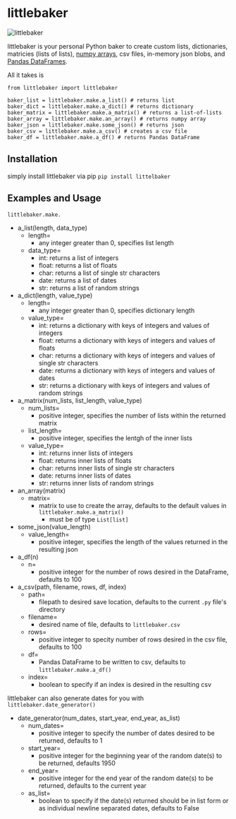# littlebaker

![littlebaker](https://user-images.githubusercontent.com/14168559/92421136-ebca1a80-f12b-11ea-8f90-c69ade7a659c.png)

littlebaker is your personal Python baker to create custom lists, dictionaries, matricies (lists of lists), [numpy arrays](https://numpy.org/doc/stable/reference/generated/numpy.array.html), csv files, in-memory json blobs, and [Pandas DataFrames](https://pandas.pydata.org/pandas-docs/stable/reference/api/pandas.DataFrame.html).

All it takes is

    from littlebaker import littlebaker

    baker_list = littlebaker.make.a_list() # returns list
    baker_dict = littlebaker.make.a_dict() # returns dictionary
    baker_matrix = littlebaker.make.a_matrix() # returns a list-of-lists
    baker_array = littlebaker.make.an_array() # returns numpy array
    baker_json = littlebaker.make.some_json() # returns json
    baker_csv = littlebaker.make.a_csv() # creates a csv file
    baker_df = littlebaker.make.a_df() # returns Pandas DataFrame

## Installation

simply install littlebaker via pip `pip install littelbaker`

## Examples and Usage

`littlebaker.make.`

- a_list(length, data_type)
  - length=
    - any integer greater than 0, specifies list length
  - data_type=
    - int: returns a list of integers
    - float: returns a list of floats
    - char: returns a list of single str characters
    - date: returns a list of dates
    - str: returns a list of random strings
- a_dict(length, value_type)
  - length=
    - any integer greater than 0, specifies dictionary length
  - value_type=
    - int: returns a dictionary with keys of integers and values of integers
    - float: returns a dictionary with keys of integers and values of floats
    - char: returns a dictionary with keys of integers and values of single str characters
    - date: returns a dictionary with keys of integers and values of dates
    - str: returns a dictionary with keys of integers and values of random strings
- a_matrix(num_lists, list_length, value_type)
  - num_lists=
    - positive integer, specifies the number of lists within the returned matrix
  - list_length=
    - positive integer, specifies the lentgh of the inner lists
  - value_type=
    - int: returns inner lists of integers
    - float: returns inner lists of floats
    - char: returns inner lists of single str characters
    - date: returns inner lists of dates
    - str: returns inner lists of random strings
- an_array(matrix)
  - matrix=
    - matrix to use to create the array, defaults to the default values in `littlebaker.make.a_matrix()`
      - must be of type `List[list]`
- some_json(value_length)
  - value_length=
    - positive integer, specifies the length of the values returned in the resulting json
- a_df(n)
  - n=
    - positive integer for the number of rows desired in the DataFrame, defaults to 100
- a_csv(path, filename, rows, df, index)
  - path=
    - filepath to desired save location, defaults to the current `.py` file's directory
  - filename=
    - desired name of file, defaults to `littlebaker.csv`
  - rows=
    - positive integer to specity number of rows desired in the csv file, defaults to 100
  - df=
    - Pandas DataFrame to be written to csv, defaults to `littlebaker.make.a_df()`
  - index=
    - boolean to specify if an index is desired in the resulting csv

littlebaker can also generate dates for you with `littlebaker.date_generator()`

- date_generator(num_dates, start_year, end_year, as_list)
  - num_dates=
    - positive integer to specify the number of dates desired to be returned, defaults to 1
  - start_year=
    - positive integer for the beginning year of the random date(s) to be returned, defaults 1950
  - end_year=
    - positive integer for the end year of the random date(s) to be returned, defaults to the current year
  - as_list=
    - boolean to specify if the date(s) returned should be in list form or as individual newline separated dates, defaults to False
